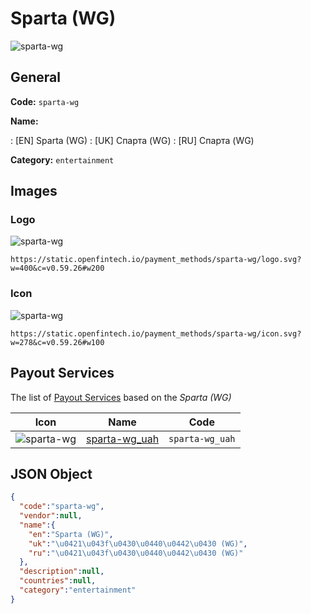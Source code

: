 
# Sparta (WG) 
![sparta-wg](https://static.openfintech.io/payment_methods/sparta-wg/logo.svg?w=400&c=v0.59.26#w200)  

## General 
**Code:** `sparta-wg` 
 
**Name:** 
 
:	[EN] Sparta (WG) 
:	[UK] Спарта (WG) 
:	[RU] Спарта (WG) 
 
**Category:** `entertainment` 
 

## Images 

### Logo 
![sparta-wg](https://static.openfintech.io/payment_methods/sparta-wg/logo.svg?w=400&c=v0.59.26#w200)  

```
https://static.openfintech.io/payment_methods/sparta-wg/logo.svg?w=400&c=v0.59.26#w200
```  

### Icon 
![sparta-wg](https://static.openfintech.io/payment_methods/sparta-wg/icon.svg?w=278&c=v0.59.26#w100)  

```
https://static.openfintech.io/payment_methods/sparta-wg/icon.svg?w=278&c=v0.59.26#w100
```  

## Payout Services 
 
The list of [Payout Services](/payout-services/) based on the _Sparta (WG)_ 

|Icon|Name|Code| 
|:---:|:---:|:---:| 
|![sparta-wg](https://static.openfintech.io/payout_methods/sparta-wg/icon.png?w=278&c=v0.59.26#w40) |[sparta-wg_uah](/payout-services/sparta-wg_uah/)|`sparta-wg_uah`| 
 

## JSON Object 

```json
{
  "code":"sparta-wg",
  "vendor":null,
  "name":{
    "en":"Sparta (WG)",
    "uk":"\u0421\u043f\u0430\u0440\u0442\u0430 (WG)",
    "ru":"\u0421\u043f\u0430\u0440\u0442\u0430 (WG)"
  },
  "description":null,
  "countries":null,
  "category":"entertainment"
}
```  
